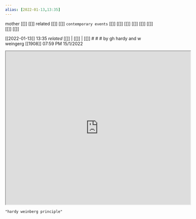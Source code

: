 ```yaml
---
alias: [2022-01-13,13:35]
---
```

 mother [[]] [[]]
 related [[]] [[]]
 `contemporary events` [[]] [[]] [[]] [[]] [[]] [[]] [[]] [[]]

[[2022-01-13]] 13:35 _related_ [[]] | [[]] | [[]] # # #
by gh hardy and w weingerg [[1908]]
07:59 PM 15/1/2022
<iframe src="https://www.youtube.com/watch?v=7S4WMwesMts" width="600" height="500" ></iframe>

```query
"hardy weinberg principle"
```